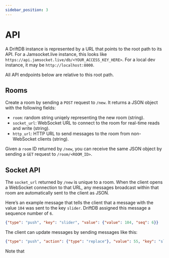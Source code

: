 ```yaml
---
sidebar_position: 3
---
```


# API

A DriftDB instance is represented by a URL that points to the root path to its API. For a Jamsocket.live instance, this looks like `https://api.jamsocket.live/db/<YOUR_ACCESS_KEY_HERE>`. For a local dev instance, it may be `http://localhost:8000`.

All API endpoints below are relative to this root path.

## Rooms

Create a room by sending a `POST` request to `/new`. It returns a JSON object with the following fields:

- `room`: random string uniqely representing the new room (string).
- `socket_url`: WebSocket URL to connect to the room for real-time reads and write (string).
- `http_url`: HTTP URL to send messages to the room from non-WebSocket clients (string).

Given a `room` ID returned by `/new`, you can receive the same JSON object by sending a `GET` request to `/room/<ROOM_ID>`.

## Socket API

The `socket_url` returned by `/new` is unique to a room. When the client opens a WebSocket connection to that URL, any messages broadcast within that room are automatically sent to the client as JSON.

Here’s an example message that tells the client that a message with the value `104` was sent to the key `slider`. DriftDB assigned this message a sequence number of `6`.

```json
{"type": "push", "key": "slider", "value": {"value": 104, "seq": 6}}
```

The client can update messages by sending messages like this:

```json
{"type": "push", "action": {"type": "replace"}, "value": 55, "key": "slider"}
```

Note that 
